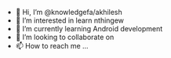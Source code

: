 - 👋 Hi, I’m @knowledgefa/akhilesh
- 👀 I’m interested in learn nthingew 
- 🌱 I’m currently learning Android development
- 💞️ I’m looking to collaborate on 
- 📫 How to reach me ...

<!---
knowledgefa/knowledgefa is a ✨ special ✨ repository because its `README.md` (this file) appears on your GitHub profile.
You can click the Preview link to take a look at your changes.
--->
